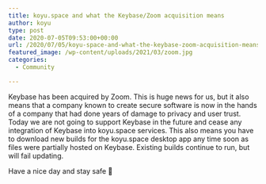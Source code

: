```yaml
---
title: koyu.space and what the Keybase/Zoom acquisition means
author: koyu
type: post
date: 2020-07-05T09:53:00+00:00
url: /2020/07/05/koyu-space-and-what-the-keybase-zoom-acquisition-means/
featured_image: /wp-content/uploads/2021/03/zoom.jpg
categories:
  - Community

---
```

Keybase has been acquired by Zoom. This is huge news for us, but it also means that a company known to create secure software is now in the hands of a company that had done years of damage to privacy and user trust. Today we are not going to support Keybase in the future and cease any integration of Keybase into koyu.space services. This also means you have to download new builds for the koyu.space desktop app any time soon as files were partially hosted on Keybase. Existing builds continue to run, but will fail updating.

Have a nice day and stay safe 💪